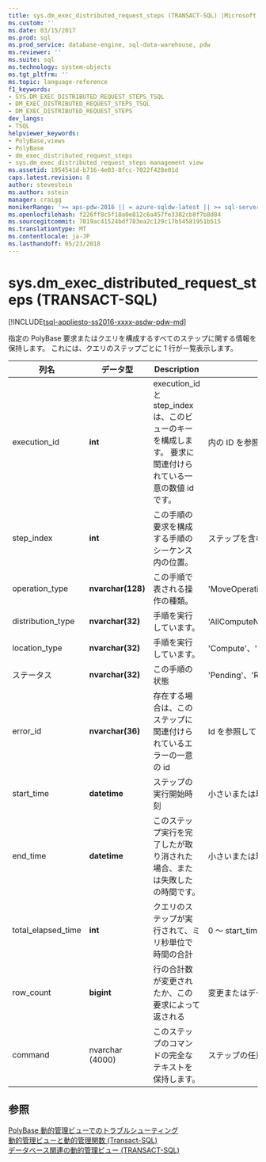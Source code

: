 ```yaml
---
title: sys.dm_exec_distributed_request_steps (TRANSACT-SQL) |Microsoft ドキュメント
ms.custom: ''
ms.date: 03/15/2017
ms.prod: sql
ms.prod_service: database-engine, sql-data-warehouse, pdw
ms.reviewer: ''
ms.suite: sql
ms.technology: system-objects
ms.tgt_pltfrm: ''
ms.topic: language-reference
f1_keywords:
- SYS.DM_EXEC_DISTRIBUTED_REQUEST_STEPS_TSQL
- DM_EXEC_DISTRIBUTED_REQUEST_STEPS_TSQL
- DM_EXEC_DISTRIBUTED_REQUEST_STEPS
dev_langs:
- TSQL
helpviewer_keywords:
- PolyBase,views
- PolyBase
- dm_exec_distributed_request_steps
- sys.dm_exec_distributed_request_steps management view
ms.assetid: 1954541d-b716-4e03-8fcc-7022f428e01d
caps.latest.revision: 8
author: stevestein
ms.author: sstein
manager: craigg
monikerRange: '>= aps-pdw-2016 || = azure-sqldw-latest || >= sql-server-2016 || = sqlallproducts-allversions'
ms.openlocfilehash: f226ff8c5f18a0e812c6a457fe3382cb8f7b8d84
ms.sourcegitcommit: 7019ac41524bdf783ea2c129c17b54581951b515
ms.translationtype: MT
ms.contentlocale: ja-JP
ms.lasthandoff: 05/23/2018
---
```

# <a name="sysdmexecdistributedrequeststeps-transact-sql"></a>sys.dm_exec_distributed_request_steps (TRANSACT-SQL)
[!INCLUDE[tsql-appliesto-ss2016-xxxx-asdw-pdw-md](../../includes/tsql-appliesto-ss2016-xxxx-asdw-pdw-md.md)]

  指定の PolyBase 要求またはクエリを構成するすべてのステップに関する情報を保持します。 これには、クエリのステップごとに 1 行が一覧表示します。  
  
|列名|データ型|Description|範囲|  
|-----------------|---------------|-----------------|-----------|  
|execution_id|**int**|execution_id と step_index は、このビューのキーを構成します。 要求に関連付けられている一意の数値 id です。|内の ID を参照してください[sys.dm_exec_requests &#40;TRANSACT-SQL&#41;](../../relational-databases/system-dynamic-management-views/sys-dm-exec-requests-transact-sql.md)です。|  
|step_index|**int**|この手順の要求を構成する手順のシーケンス内の位置。|ステップを含む要求に対して (n 1) に 0 を返します。|  
|operation_type|**nvarchar(128)**|この手順で表される操作の種類。|'MoveOperation'、'OnOperation'、'RandomIDOperation'、'RemoteOperation'、'ReturnOperation'、'ShuffleMoveOperation'、'TempTablePropertiesOperation'、'DropDiagnosticsNotifyOperation'、'HadoopShuffleOperation'、'HadoopBroadCastOperation'、'HadoopRoundRobinOperation'|  
|distribution_type|**nvarchar(32)**|手順を実行しています。|'AllComputeNodes'、' AllDistributions'、'ComputeNode'、'配布'、'AllNodes'、'SubsetNodes'、'SubsetDistributions'、' 指定されていない' です。|  
|location_type|**nvarchar(32)**|手順を実行しています。|'Compute'、'ヘッド' または 'DMS' です。 すべてのデータ移動の手順では、'DMS' を示しています。|  
|ステータス|**nvarchar(32)**|この手順の状態|'Pending'、'Running'、'完了'、'失敗'、'UndoFailed'、'PendingCancel'、' が取り消されました '、'を元に戻す'、'中止'|  
|error_id|**nvarchar(36)**|存在する場合は、このステップに関連付けられているエラーの一意の id|Id を参照してください[sys.dm_exec_compute_node_errors &#40;TRANSACT-SQL&#41;](../../relational-databases/system-dynamic-management-views/sys-dm-exec-compute-node-errors-transact-sql.md)、エラーが発生しなかった場合は NULL です。|  
|start_time|**datetime**|ステップの実行開始時刻|小さいまたは現在の時刻と等しい、大きいか等しい end_compile_time が、この手順が属している、クエリのです。|  
|end_time|**datetime**|このステップ実行を完了したが取り消された場合、または失敗したの時間です。|小さいまたは現在の時刻に等しいと大きいか等しい start_time、手順については、現在実行中に NULL を設定するか、キューに登録します。|  
|total_elapsed_time|**int**|クエリのステップが実行されて、ミリ秒単位で時間の合計|0 ～ start_time と end_time の間の違いです。 手順についてはキューに置かれた 0 を返します。|  
|row_count|**bigint**|行の合計数が変更されたか、この要求によって返される|変更またはデータ、それ以外の場合の影響を受ける行の数を返すしていないするステップの 0 を返します。 DMS の手順に達すると-1 に設定されます。|  
|command|nvarchar (4000)|このステップのコマンドの完全なテキストを保持します。|ステップの任意の有効な要求文字列。 4,000 文字より長い場合に切り捨てられます。|  
  
## <a name="see-also"></a>参照  
 [PolyBase 動的管理ビューでのトラブルシューティング](http://msdn.microsoft.com/library/ce9078b7-a750-4f47-b23e-90b83b783d80)   
 [動的管理ビューと動的管理関数 &#40;Transact-SQL&#41;](~/relational-databases/system-dynamic-management-views/system-dynamic-management-views.md)   
 [データベース関連の動的管理ビュー &#40;TRANSACT-SQL&#41;](../../relational-databases/system-dynamic-management-views/database-related-dynamic-management-views-transact-sql.md)  
  
  
